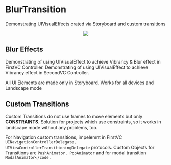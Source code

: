# BlurTransition
Demonstrating UIVisualEffects crated via Storyboard and custom transitions


<p align="center">
  <img src="https://github.com/Vaberer/BlurTransition/blob/master/demo.gif" />
</p>

<h2>Blur Effects</h2>
Demonstrating of using UIVisualEffect to achieve Vibrancy & Blur effect in FirstVC Controller. 
Demonstrating of using UIVisualEffect to achieve Vibrancy effect in SecondVC Controller. 

All UI Elements are made only in Storyboard. Works for all devices and Landscape mode

<h2>Custom Transitions</h2>


Custom Transitions do not use frames to move elements but only **CONSTRAINTS**. Solution for projects which use constraints, so it works in landscape mode without any problems, too.

For Navigation custom transitions, impelemnt in FirstVC <code>UINavigationControllerDelegate, UIViewControllerTransitioningDelegate</code> protocols.
Custom Objects for Transitions are <code>PushAnimator, PopAnimator</code> and for modal transition <code>ModalAnimator</code.

